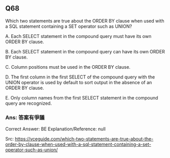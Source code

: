 ## Q68

Which two statements are true about the ORDER BY clause when used with a SQL statement containing a SET operator such as UNION?

A. Each SELECT statement in the compound query must have its own ORDER BY clause.

B. Each SELECT statement in the compound query can have its own ORDER BY clause.

C. Column positions must be used in the ORDER BY clause.

D. The first column in the first SELECT of the compound query with the UNION operator is used by default to sort output in the absence of an ORDER BY clause.

E. Only column names from the first SELECT statement in the compound query are recognized.

### Ans:  **答案有爭議**

Correct Answer: BE
Explanation/Reference: null

Src: https://vceguide.com/which-two-statements-are-true-about-the-order-by-clause-when-used-with-a-sql-statement-containing-a-set-operator-such-as-union/